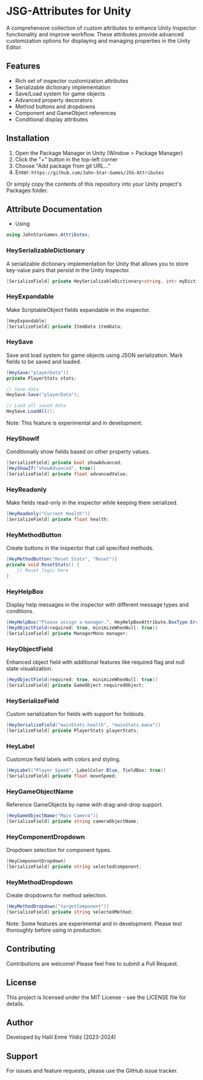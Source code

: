 # JSG-Attributes for Unity

A comprehensive collection of custom attributes to enhance Unity Inspector functionality and improve workflow. These attributes provide advanced customization options for displaying and managing properties in the Unity Editor.

## Features

- Rich set of inspector customization attributes
- Serializable dictionary implementation
- Save/Load system for game objects
- Advanced property decorators
- Method buttons and dropdowns
- Component and GameObject references
- Conditional display attributes

## Installation

1. Open the Package Manager in Unity (Window > Package Manager)
2. Click the "+" button in the top-left corner
3. Choose "Add package from git URL..."
4. Enter: `https://github.com/Jahn-Star-Games/JSG-Attributes`

Or simply copy the contents of this repository into your Unity project's Packages folder.

## Attribute Documentation

- Using
```csharp
using JahnStarGames.Attributes;
```

### HeySerializableDictionary
A serializable dictionary implementation for Unity that allows you to store key-value pairs that persist in the Unity Inspector.

```csharp
[SerializeField] private HeySerializableDictionary<string, int> myDictionary;
```

### HeyExpandable
Make ScriptableObject fields expandable in the inspector.

```csharp
[HeyExpandable]
[SerializeField] private ItemData itemData;
```

### HeySave
Save and load system for game objects using JSON serialization. Mark fields to be saved and loaded.

```csharp
[HeySave("playerData")] 
private PlayerStats stats;

// Save data
HeySave.Save("playerData");

// Load all saved data
HeySave.LoadAll();
```
Note: This feature is experimental and in development.

### HeyShowIf
Conditionally show fields based on other property values.

```csharp
[SerializeField] private bool showAdvanced;
[HeyShowIf("showAdvanced", true)]
[SerializeField] private float advancedValue;
```

### HeyReadonly
Make fields read-only in the inspector while keeping them serialized.

```csharp
[HeyReadonly("Current Health")]
[SerializeField] private float health;
```

### HeyMethodButton
Create buttons in the inspector that call specified methods.

```csharp
[HeyMethodButton("Reset Stats", "Reset")]
private void ResetStats() {
    // Reset logic here
}
```

### HeyHelpBox
Display help messages in the inspector with different message types and conditions.

```csharp
[HeyHelpBox("Please assign a manager.", HeyHelpBoxAttribute.BoxType.Error, nameof(manager), conditionValue: null)]
[HeyObjectField(required: true, minimizeWhenNull: true)]
[SerializeField] private ManagerMono manager;
```

### HeyObjectField
Enhanced object field with additional features like required flag and null state visualization.

```csharp
[HeyObjectField(required: true, minimizeWhenNull: true)]
[SerializeField] private GameObject requiredObject;
```

### HeySerializeField
Custom serialization for fields with support for foldouts.

```csharp
[HeySerializeField("mainStats.health", "mainStats.mana")]
[SerializeField] private PlayerStats playerStats;
```

### HeyLabel
Customize field labels with colors and styling.

```csharp
[HeyLabel("Player Speed", LabelColor.Blue, fieldBox: true)]
[SerializeField] private float moveSpeed;
```

### HeyGameObjectName
Reference GameObjects by name with drag-and-drop support.

```csharp
[HeyGameObjectName("Main Camera")]
[SerializeField] private string cameraObjectName;
```

### HeyComponentDropdown
Dropdown selection for component types.

```csharp
[HeyComponentDropdown]
[SerializeField] private string selectedComponent;
```

### HeyMethodDropdown
Create dropdowns for method selection.

```csharp
[HeyMethodDropdown("targetComponent")]
[SerializeField] private string selectedMethod;
```

Note: Some features are experimental and in development. Please test thoroughly before using in production.

## Contributing

Contributions are welcome! Please feel free to submit a Pull Request.

## License

This project is licensed under the MIT License - see the LICENSE file for details.

## Author

Developed by Halil Emre Yildiz (2023-2024)

## Support

For issues and feature requests, please use the GitHub issue tracker.
